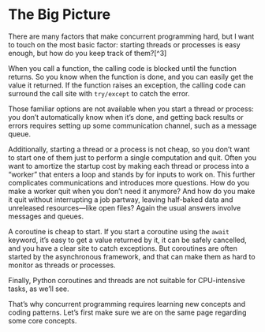 # The Big Picture

There are many factors that make concurrent programming hard, but I want to touch on the most basic factor: starting threads or processes is easy enough, but how do you keep track of them?[^3]

When you call a function, the calling code is blocked until the function returns. So you know when the function is done, and you can easily get the value it returned. If the function raises an exception, the calling code can surround the call site with `try/except` to catch the error.

Those familiar options are not available when you start a thread or process: you don’t automatically know when it’s done, and getting back results or errors requires setting up some communication channel, such as a message queue.

Additionally, starting a thread or a process is not cheap, so you don’t want to start one of them just to perform a single computation and quit. Often you want to amortize the startup cost by making each thread or process into a “worker” that enters a loop and stands by for inputs to work on. This further complicates communications and introduces more questions. How do you make a worker quit when you don’t need it anymore? And how do you make it quit without interrupting a job partway, leaving half-baked data and unreleased resources—like open files? Again the usual answers involve messages and queues.

A coroutine is cheap to start. If you start a coroutine using the `await` keyword, it’s easy to get a value returned by it, it can be safely cancelled, and you have a clear site to catch exceptions. But coroutines are often started by the asynchronous framework, and that can make them as hard to monitor as threads or processes.

Finally, Python coroutines and threads are not suitable for CPU-intensive tasks, as we’ll see.

That’s why concurrent programming requires learning new concepts and coding patterns. Let’s first make sure we are on the same page regarding some core concepts.